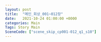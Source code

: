 ```yaml
---
layout: post
title:  "메인_회상_001~012장"
date:   2021-10-24 01:00:00 +0000
categories: Main
Tags: Story Main
SceneCode: ["scene_skip_cp001-012_q1_s10"]
---
```

